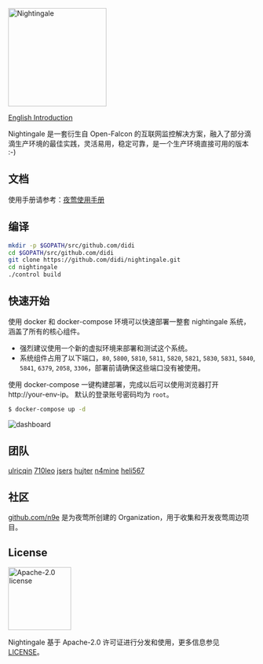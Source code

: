 <img src="https://s3-gz01.didistatic.com/n9e-pub/image/n9e-logo-bg-white.png" width="200" alt="Nightingale"/>
<br>

[English Introduction](README.md)

Nightingale 是一套衍生自 Open-Falcon 的互联网监控解决方案，融入了部分滴滴生产环境的最佳实践，灵活易用，稳定可靠，是一个生产环境直接可用的版本 :-)

## 文档

使用手册请参考：[夜莺使用手册](https://n9e.didiyun.com/)

## 编译

```bash
mkdir -p $GOPATH/src/github.com/didi
cd $GOPATH/src/github.com/didi
git clone https://github.com/didi/nightingale.git
cd nightingale
./control build
```

## 快速开始

使用 docker 和 docker-compose 环境可以快速部署一整套 nightingale 系统，涵盖了所有的核心组件。

* 强烈建议使用一个新的虚拟环境来部署和测试这个系统。
* 系统组件占用了以下端口，`80`, `5800`, `5810`, `5811`, `5820`, `5821`, `5830`, `5831`, `5840`, `5841`, `6379`, `2058`, `3306`，部署前请确保这些端口没有被使用。


使用 docker-compose 一键构建部署，完成以后可以使用浏览器打开 http://your-env-ip。 默认的登录账号密码均为 `root`。
```bash
$ docker-compose up -d
```

![dashboard](https://user-images.githubusercontent.com/19553554/78956965-8b9c6180-7b16-11ea-9747-6ed5e62b068d.png)

## 团队

[ulricqin](https://github.com/ulricqin) [710leo](https://github.com/710leo) [jsers](https://github.com/jsers) [hujter](https://github.com/hujter) [n4mine](https://github.com/n4mine) [heli567](https://github.com/heli567)

## 社区

[github.com/n9e](https://github.com/n9e) 是为夜莺所创建的 Organization，用于收集和开发夜莺周边项目。

## License

<img alt="Apache-2.0 license" src="https://s3-gz01.didistatic.com/n9e-pub/image/apache.jpeg" width="128">

Nightingale 基于 Apache-2.0 许可证进行分发和使用，更多信息参见 [LICENSE](LICENSE)。
